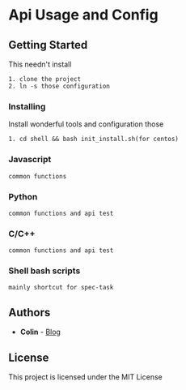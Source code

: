 # Api Usage and Config 
## Getting Started
This needn't install

```
1. clone the project
2. ln -s those configuration
```
### Installing

Install wonderful tools and configuration those

```
1. cd shell && bash init_install.sh(for centos)
```

### Javascript
    common functions

### Python
    common functions and api test

### C/C++
    common functions and api test

### Shell bash scripts
    mainly shortcut for spec-task

## Authors
* **Colin** - [Blog](http://blog.clshark.cn)

## License
This project is licensed under the MIT License
